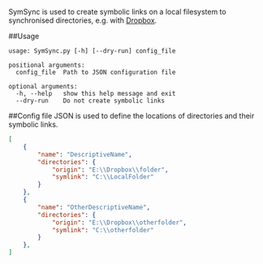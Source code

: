 SymSync is used to create symbolic links on a local filesystem to synchronised directories, e.g. with [Dropbox](http://www.dropbox.com).

##Usage
```
usage: SymSync.py [-h] [--dry-run] config_file

positional arguments:
  config_file  Path to JSON configuration file

optional arguments:
  -h, --help   show this help message and exit
  --dry-run    Do not create symbolic links

```

##Config file
JSON is used to define the locations of directories and their symbolic links.
```json
[
    {
        "name": "DescriptiveName",
        "directories": {
            "origin": "E:\\Dropbox\\folder",
            "symlink": "C:\\LocalFolder"
        }
    },
    {
        "name": "OtherDescriptiveName",
        "directories": {
            "origin": "E:\\Dropbox\\otherfolder",
            "symlink": "C:\\otherfolder"
        }
    },
]
```